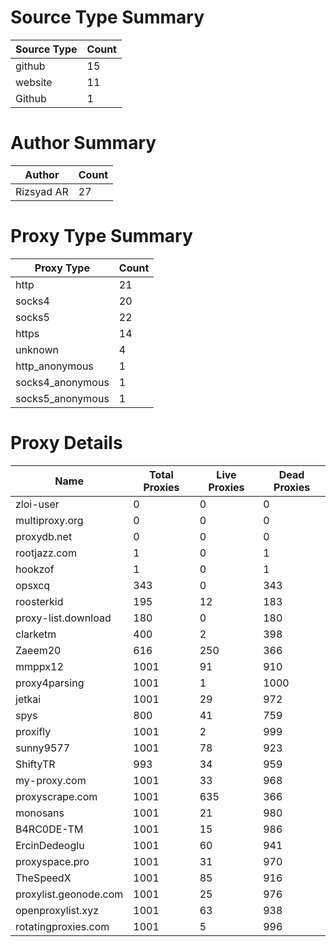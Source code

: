 # Source Type Summary

| Source Type | Count |
|-------------|-------|
| github | 15 |
| website | 11 |
| Github | 1 |


# Author Summary

| Author | Count |
|--------|-------|
| Rizsyad AR | 27 |


# Proxy Type Summary

| Proxy Type | Count |
|------------|-------|
| http | 21 |
| socks4 | 20 |
| socks5 | 22 |
| https | 14 |
| unknown | 4 |
| http_anonymous | 1 |
| socks4_anonymous | 1 |
| socks5_anonymous | 1 |


# Proxy Details

| Name | Total Proxies | Live Proxies | Dead Proxies |
|------|---------------|--------------|---------------|
| zloi-user | 0 | 0 | 0 |
| multiproxy.org | 0 | 0 | 0 |
| proxydb.net | 0 | 0 | 0 |
| rootjazz.com | 1 | 0 | 1 |
| hookzof | 1 | 0 | 1 |
| opsxcq | 343 | 0 | 343 |
| roosterkid | 195 | 12 | 183 |
| proxy-list.download | 180 | 0 | 180 |
| clarketm | 400 | 2 | 398 |
| Zaeem20 | 616 | 250 | 366 |
| mmppx12 | 1001 | 91 | 910 |
| proxy4parsing | 1001 | 1 | 1000 |
| jetkai | 1001 | 29 | 972 |
| spys | 800 | 41 | 759 |
| proxifly | 1001 | 2 | 999 |
| sunny9577 | 1001 | 78 | 923 |
| ShiftyTR | 993 | 34 | 959 |
| my-proxy.com | 1001 | 33 | 968 |
| proxyscrape.com | 1001 | 635 | 366 |
| monosans | 1001 | 21 | 980 |
| B4RC0DE-TM | 1001 | 15 | 986 |
| ErcinDedeoglu | 1001 | 60 | 941 |
| proxyspace.pro | 1001 | 31 | 970 |
| TheSpeedX | 1001 | 85 | 916 |
| proxylist.geonode.com | 1001 | 25 | 976 |
| openproxylist.xyz | 1001 | 63 | 938 |
| rotatingproxies.com | 1001 | 5 | 996 |
